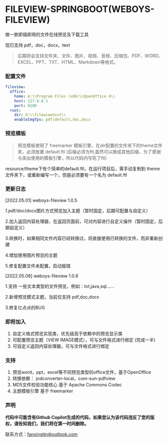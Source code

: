 # FILEVIEW-SPRINGBOOT(WEBOYS-FILEVIEW)

做一款即插即用的文件在线预览及下载工具

现已支持 pdf，doc，docx，text

> 后期将会支持文件夹、文件、图片、视频、音频、压缩包、PDF、WORD、EXCEL、PPT、TXT、HTML、Markdown等格式。

### 配置文件
```yml
fileview:
  office:
    home: A:\\Program Files (x86)\\OpenOffice 4\\
    host: 127.0.0.1
    port: 8100
  root:
    dir: D:\\filewiewtest\\
    enableImgTps: pdf|default,doc,docx
```
### 预览模板
> 预览模板使用了 freemarker 模板引擎，在dir配置的文件夹下的theme文件夹，必须放置 default.ftl (后缀必须为ftl,虽然可以换成其他后缀，为了感谢与突出使用的模板引擎，所以代码内写死了ftl)

resource/theme下有个简单的default.ftl，在运行项目后，需手动复制到 theme文件夹下，或重新编写一个，但是必须要有一个名为 default.ftl

### 更新日志
[2022.05.01] weboys-fileview 1.0.5

1.pdf/doc/docx图片方式预览加入主题（暂时固定，后期可配置与自定义）

2.加入返回内容处理器，在返回页面前，可对内容进行自定义操作（暂时固定，后期自定义）

3.转换时，如果相同文件内容已经转换过，将直接使用已转换的文件，而非重新创建

4.增加使用图片预览的主题

5.修复配置文件未配置，启动报错

[2022.05.08] weboys-fileview 1.0.6

1.支持 一些文本类型的文件预览，例如：txt,java,sql......

2.新增预览模式主题，当前仅支持 pdf,doc,docx

3.修复亿点点的BUG


### 即将加入
1. 自定义格式预览实现类，优先级高于依赖中的预览显示类
2. 可配置预览主题（VIEW IMAGE模式），可与文件格式进行绑定 (完成一半)
3. 可自定义返回内容处理器，可与文件格式进行绑定

### 支持
1. 预览word，ppt，excel等不同预览类型的office文件，基于OpenOffice
2. 转换依赖： jodconverter-local，com-sun-pdfview
3. MD5文件校验功能核心 基于 Apache Commons Codec
4. 主题模板引擎 基于 freemarker
### 声明
**代码中可能含有Github Copilot生成的代码，如果您认为该代码违反了您的版权，请告知我们，我们将在第一时间删除。**

联系方式：fanxingitn@outlook.com